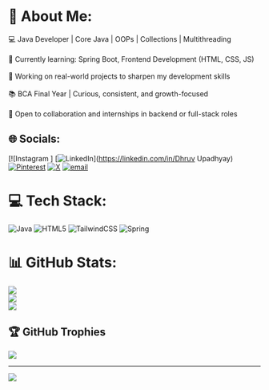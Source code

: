 # 💫 About Me:
💻 Java Developer | Core Java | OOPs | Collections | Multithreading<br><br>🌱 Currently learning: Spring Boot, Frontend Development (HTML, CSS, JS)<br><br>🔭 Working on real-world projects to sharpen my development skills<br><br>📚 BCA Final Year | Curious, consistent, and growth-focused<br><br>🤝 Open to collaboration and internships in backend or full-stack roles


## 🌐 Socials:
[![Instagram ] [![LinkedIn](https://img.shields.io/badge/LinkedIn-%230077B5.svg?logo=linkedin&logoColor=white)](https://linkedin.com/in/Dhruv Upadhyay) [![Pinterest](https://img.shields.io/badge/Pinterest-%23E60023.svg?logo=Pinterest&logoColor=white)](https://pinterest.com/dhruv987372) [![X](https://img.shields.io/badge/X-black.svg?logo=X&logoColor=white)](https://x.com/Dhruv1189600) [![email](https://img.shields.io/badge/Email-D14836?logo=gmail&logoColor=white)](mailto:dhruv987372@gmail.com) 

# 💻 Tech Stack:
![Java](https://img.shields.io/badge/java-%23ED8B00.svg?style=for-the-badge&logo=openjdk&logoColor=white) ![HTML5](https://img.shields.io/badge/html5-%23E34F26.svg?style=for-the-badge&logo=html5&logoColor=white) ![TailwindCSS](https://img.shields.io/badge/tailwindcss-%2338B2AC.svg?style=for-the-badge&logo=tailwind-css&logoColor=white) ![Spring](https://img.shields.io/badge/spring-%236DB33F.svg?style=for-the-badge&logo=spring&logoColor=white)
# 📊 GitHub Stats:
![](https://github-readme-stats.vercel.app/api?username=DHRUVGITUSER&theme=dark&hide_border=false&include_all_commits=true&count_private=false)<br/>
![](https://nirzak-streak-stats.vercel.app/?user=DHRUVGITUSER&theme=dark&hide_border=false)<br/>
![](https://github-readme-stats.vercel.app/api/top-langs/?username=DHRUVGITUSER&theme=dark&hide_border=false&include_all_commits=true&count_private=false&layout=compact)

## 🏆 GitHub Trophies
![](https://github-profile-trophy.vercel.app/?username=DHRUVGITUSER&theme=radical&no-frame=false&no-bg=true&margin-w=4)

---
[![](https://visitcount.itsvg.in/api?id=DHRUVGITUSER&icon=0&color=0)](https://visitcount.itsvg.in)

<!-- Proudly created with GPRM ( https://gprm.itsvg.in ) -->
